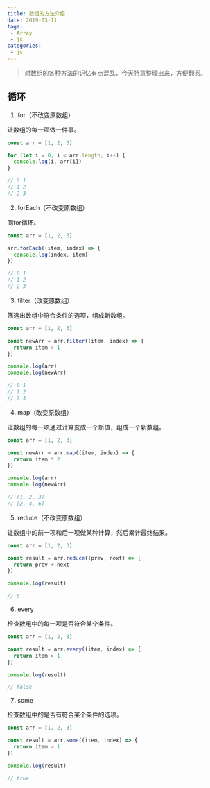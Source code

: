 ```yaml
---
title: 数组的方法介绍
date: 2019-03-11
tags:
 - Array
 - js        
categories: 
 - js
---
```


> 对数组的各种方法的记忆有点混乱，今天特意整理出来，方便翻阅。

<!-- more -->

## 循环

1. for（不改变原数组）

让数组的每一项做一件事。

```js
const arr = [1, 2, 3]

for (let i = 0; i < arr.length; i++) {
  console.log(i, arr[i])
}

// 0 1
// 1 2
// 2 3
```

2. forEach（不改变原数组）

同for循环。

```js
const arr = [1, 2, 3]

arr.forEach((item, index) => {
  console.log(index, item)
})

// 0 1
// 1 2
// 2 3
```

3. filter（改变原数组）

筛选出数组中符合条件的选项，组成新数组。

```js
const arr = [1, 2, 3]

const newArr = arr.filter((item, index) => {
  return item > 1
})

console.log(arr)
console.log(newArr)

// 0 1
// 1 2
// 2 3
```

4. map（改变原数组）

让数组的每一项通过计算变成一个新值，组成一个新数组。

```js
const arr = [1, 2, 3]

const newArr = arr.map((item, index) => {
  return item * 2
})

console.log(arr)
console.log(newArr)

// [1, 2, 3]
// [2, 4, 6]
```

5. reduce（不改变原数组）

让数组中的前一项和后一项做某种计算，然后累计最终结果。

```js
const arr = [1, 2, 3]

const result = arr.reduce((prev, next) => {
  return prev + next
})

console.log(result)

// 6
```

6. every

检查数组中的每一项是否符合某个条件。

```js
const arr = [1, 2, 3]

const result = arr.every((item, index) => {
  return item > 1
})

console.log(result)

// false
```

7. some

检查数组中的是否有符合某个条件的选项。

```js
const arr = [1, 2, 3]

const result = arr.some((item, index) => {
  return item > 1
})

console.log(result)

// true
```
